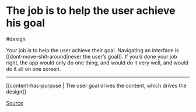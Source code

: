 # The job is to help the user achieve his goal
#design 

Your job is to help the user achieve their goal. Navigating an interface is [[dont-move-shit-around|never the user’s goal]]. If you’d done your job right, the app would only do one thing, and would do it very well, and would do it all on one screen.

---


 [[content-has-purpose | The user goal drives the content, which drives the design]]
 
[Source](https://medium.com/radical-ux/nine-nasty-ux-truths-83b30ea94355)
